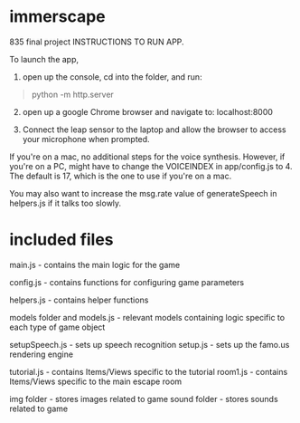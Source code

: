 # immerscape

835 final project INSTRUCTIONS TO RUN APP.

To launch the app,

1. open up the console, cd into the folder, and run:

> python -m http.server

2. open up a google Chrome browser and navigate to: localhost:8000

3. Connect the leap sensor to the laptop and allow the browser to access your microphone when prompted.

If you're on a mac, no additional steps for the voice synthesis. However, if you're on a PC, might have to change the VOICEINDEX in app/config.js to 4. The default is 17, which is the one to use if you're on a mac.

You may also want to increase the msg.rate value of
generateSpeech in helpers.js if it talks too slowly.

# included files

main.js - contains the main logic for the game

config.js - contains functions for configuring game parameters

helpers.js - contains helper functions

models folder and models.js - relevant models containing logic specific to each type of game object

setupSpeech.js - sets up speech recognition
setup.js - sets up the famo.us rendering engine

tutorial.js - contains Items/Views specific to the tutorial
room1.js - contains Items/Views specific to the main escape room

img folder - stores images related to game
sound folder - stores sounds related to game
